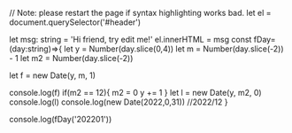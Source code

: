 
// Note: please restart the page if syntax highlighting works bad.
let el = document.querySelector('#header')

let msg: string = 'Hi friend, try edit me!'
el.innerHTML = msg
const fDay=(day:string)=>{
  let y = Number(day.slice(0,4))
  let m = Number(day.slice(-2)) - 1
  let m2 = Number(day.slice(-2)) 
  
  let f = new Date(y, m, 1)
  
  console.log(f)
  if(m2 == 12){
    m2 = 0
    y += 1
  }
  let l = new Date(y, m2, 0)
  console.log(l)
  console.log(new Date(2022,0,31))
  //2022/12
}

console.log(fDay('202201'))
